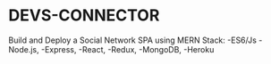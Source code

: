 # DEVS-CONNECTOR

Build and Deploy a Social Network SPA using MERN Stack:
    -ES6/Js
    -Node.js,
    -Express,
    -React,
    -Redux,
    -MongoDB,
    -Heroku
